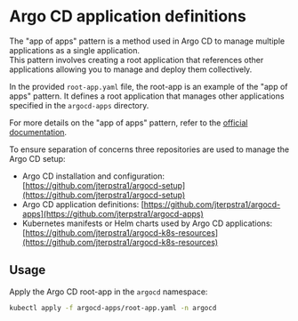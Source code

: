 # Argo CD application definitions

The "app of apps" pattern is a method used in Argo CD to manage multiple applications as a single application.  
This pattern involves creating a root application that references other applications allowing you to manage and deploy
them collectively.

In the provided `root-app.yaml` file, the root-app is an example of the "app of apps" pattern. It defines a root
application that manages other applications specified in the `argocd-apps` directory.

For more details on the "app of apps" pattern, refer to
the [official documentation](https://argo-cd.readthedocs.io/en/latest/operator-manual/cluster-bootstrapping/).

To ensure separation of concerns three repositories are used to manage the Argo CD setup:

* Argo CD installation and
  configuration: [https://github.com/jterpstra1/argocd-setup](https://github.com/jterpstra1/argocd-setup)
* Argo CD application definitions: [https://github.com/jterpstra1/argocd-apps](https://github.com/jterpstra1/argocd-apps)
* Kubernetes manifests or Helm charts used by Argo CD
  applications: [https://github.com/jterpstra1/argocd-k8s-resources](https://github.com/jterpstra1/argocd-k8s-resources)

## Usage

Apply the Argo CD root-app in the `argocd` namespace:

```bash
kubectl apply -f argocd-apps/root-app.yaml -n argocd
```